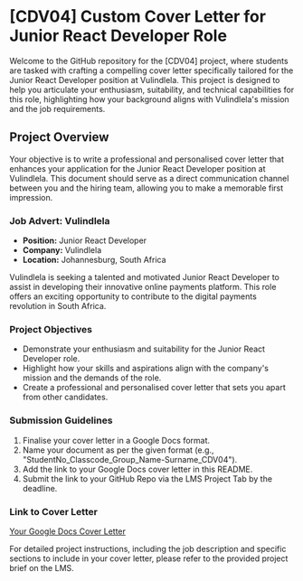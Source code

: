# [CDV04] Custom Cover Letter for Junior React Developer Role

Welcome to the GitHub repository for the [CDV04] project, where students are tasked with crafting a compelling cover letter specifically tailored for the Junior React Developer position at Vulindlela. This project is designed to help you articulate your enthusiasm, suitability, and technical capabilities for this role, highlighting how your background aligns with Vulindlela's mission and the job requirements.

## Project Overview

Your objective is to write a professional and personalised cover letter that enhances your application for the Junior React Developer position at Vulindlela. This document should serve as a direct communication channel between you and the hiring team, allowing you to make a memorable first impression.

### Job Advert: Vulindlela
- **Position:** Junior React Developer
- **Company:** Vulindlela
- **Location:** Johannesburg, South Africa

Vulindlela is seeking a talented and motivated Junior React Developer to assist in developing their innovative online payments platform. This role offers an exciting opportunity to contribute to the digital payments revolution in South Africa.

### Project Objectives
- Demonstrate your enthusiasm and suitability for the Junior React Developer role.
- Highlight how your skills and aspirations align with the company's mission and the demands of the role.
- Create a professional and personalised cover letter that sets you apart from other candidates.

### Submission Guidelines
1. Finalise your cover letter in a Google Docs format.
2. Name your document as per the given format (e.g., "StudentNo_Classcode_Group_Name-Surname_CDV04").
3. Add the link to your Google Docs cover letter in this README.
4. Submit the link to your GitHub Repo via the LMS Project Tab by the deadline.

### Link to Cover Letter
[Your Google Docs Cover Letter](<https://drive.google.com/file/d/16umNdpaw4jffqNcTHdkdlQ6kk5mXw6rj/view?usp=drive_link>)

For detailed project instructions, including the job description and specific sections to include in your cover letter, please refer to the provided project brief on the LMS.


